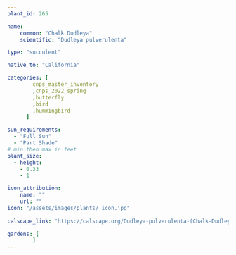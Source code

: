 ```yaml
---
plant_id: 265 

name: 
    common: "Chalk Dudleya"  
    scientific: "Dudleya pulverulenta"  

type: "succulent"

native_to: "California"

categories: [
        cnps_master_inventory
        ,cnps_2022_spring
        ,butterfly
        ,bird
        ,hummingbird
      ]

sun_requirements:
  - "Full Sun"
  - "Part Shade"
# min then max in feet
plant_size:
  - height: 
    - 0.33 
    - 1

icon_attribution: 
    name: ""
    url: ""
icon: "/assets/images/plants/_icon.jpg"
 
calscape_link: "https://calscape.org/Dudleya-pulverulenta-(Chalk-Dudleya)"

gardens: [
        ]
---
```

